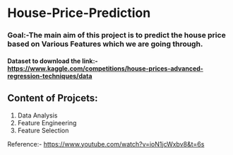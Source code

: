 # House-Price-Prediction

### Goal:-The main aim of this project is to predict the house price based on Various Features which we are going through.

#### Dataset to download the link:- https://www.kaggle.com/competitions/house-prices-advanced-regression-techniques/data

## Content of Projcets:
  1. Data Analysis
  2. Feature Engineering
  3. Feature Selection
  
  Reference:- https://www.youtube.com/watch?v=ioN1jcWxbv8&t=6s
  
